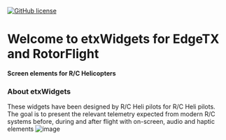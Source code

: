 [![GitHub license](https://img.shields.io/github/license/bob01/etxwidgets)](https://github.com/bob01/etxwidgets/main/LICENSE)


# Welcome to etxWidgets for EdgeTX and RotorFlight
**Screen elements for R/C Helicopters**


### About etxWidgets
These widgets have been designed by R/C Heli pilots for R/C Heli pilots.
The goal is to present the relevant telemetry expected from modern R/C systems before, during and after flight with on-screen, audio and haptic elements
![image](https://github.com/bob01/etxwidgets/assets/4014433/f88896d0-4ff5-474a-9e02-9f70495c2635)
